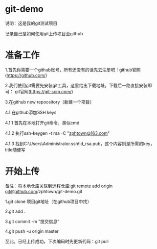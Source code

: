 # git-demo

说明：这是我的git测试项目

记录自己是如何使用git上传项目至github

# 准备工作

1.首先你需要一个github账号，所有还没有的话先去注册吧！github官网(https://github.com/)


2.我们使用git需要先安装git工具，这里给出下载地址，下载后一路直接安装即可： git官网(https://git-scm.com/)


3.在github new repoository（新建一个项目）

4.1  在github添加SSH keys

4.1.1 首先在本地打开git命令，类似cmd

4.1.2 执行ssh-keygen -t rsa -C "zphtown@163.com"

4.1.3 找到C:\Users\Administrator\.ssh\id_rsa.pub，这个内容则是所需的key，title随便写


# 开始上传

备注：将本地仓库关联到远程仓库:git remote add origin git@github.com/zphtown/git-demo.git

1.git clone 项目git地址（在github项目中找）

2.git add .

3.git commit  -m  "提交信息"  

4.git push -u origin master 

至此，已经上传成功，下次编码时先更新代码：git pull


